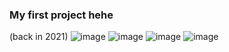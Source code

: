 ### My first project hehe 
(back in 2021)
![image](https://github.com/user-attachments/assets/beaaecb1-c95f-4ce0-9ef6-b66eaeaff7ac)
![image](https://github.com/user-attachments/assets/53306ae9-3b62-48bc-a2a3-d8fd8d63733a)
![image](https://github.com/user-attachments/assets/24aa6748-af11-401b-b492-c9f61835c8be)
![image](https://github.com/user-attachments/assets/c3d2f532-71b2-4099-8b31-c55ab942272d)
